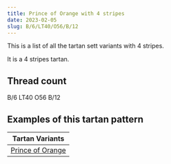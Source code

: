 ```yaml
---
title: Prince of Orange with 4 stripes
date: 2023-02-05
slug: B/6/LT40/O56/B/12
---
```

This is a list of all the tartan sett variants with 4 stripes.

It is a 4 stripes tartan.


## Thread count
B/6 LT40 O56 B/12

## Examples of this tartan pattern

| Tartan Variants |
|---------------|
| [Prince of Orange](/variants/b/6/lt40/o56/b/12-b5480b0-lt806050-off8500)||
